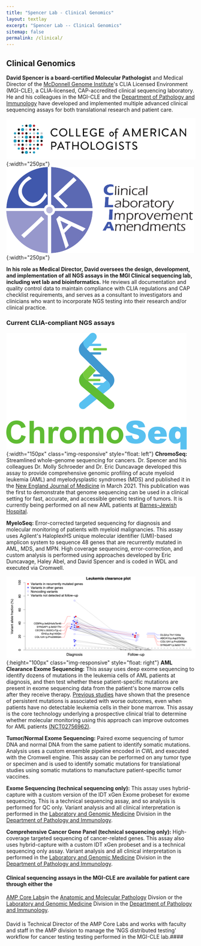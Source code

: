 ```yaml
---
title: "Spencer Lab - Clinical Genomics"
layout: textlay
excerpt: "Spencer Lab -- Clinical Genomics"
sitemap: false
permalink: /clinical/
---
```


## Clinical Genomics

**David Spencer is a board-certified Molecular Pathologist** and Medical Director of the
[McDonnell Genome Institute](https://genome.wustl.edu)'s CLIA Licensed Environment (MGI-CLE), a CLIA-licensed, CAP-accredited clinical
sequencing laboratory. He and his colleagues in the MGI-CLE
and the [Department of Pathology and Immunology](https://pathology.wustl.edu/)
have developed and implemented multiple advanced clinical
sequencing assays for both translational research and patient care.

![cap](/images/logopic/cap.png){:width="250px"} ![clia](/images/logopic/clia.png){:width="250px"}

**In his role as Medical Director, David oversees the design,
development, and implementation of all NGS assays in the MGI Clinical
sequencing lab, including wet lab and bioinformatics.** He
reviews all documentation and quality control data to maintain
compliance with CLIA regulations and CAP checklist requirements, and
serves as a consultant to investigators and clinicians who want to
incorporate NGS testing into their research and/or clinical practice.

### Current CLIA-compliant NGS assays

 ![chromoseq](/images/respic/chromoseq.png){:width="150px" class="img-responsive" style="float: left"} **ChromoSeq:** Streamlined
   whole-genome sequencing for cancers. Dr. Spencer and his colleagues Dr. Molly Schroeder and
   Dr. Eric Duncavage developed this assay to provide comprehensive
   genomic profiling of acute myeloid leukemia (AML) and
   myelodysplastic syndromes (MDS) and published it in the [New England
   Journal of
   Medicine](https://www.nejm.org/doi/full/10.1056/NEJMoa2024534) in
   March 2021. This publication was the first to demonstrate that
   genome sequencing can be used in a clinical setting for fast,
   accurate, and accessible genetic testing of tumors. It is currently
   being performed on all new AML patients at [Barnes-Jewish Hospital](https://www.barnesjewish.org/).


**MyeloSeq:** Error-corrected targeted sequencing for diagnosis and molecular monitoring of patients with myeloid malignancies. This assay
  uses Agilent's HaloplexHS unique molecular identifier (UMI)-based amplicon system to sequence 48 genes that are recurrently mutated in
  AML, MDS, and MPN. High coverage sequencing, error-correction, and
  custom analysis is performed using approaches developed by Eric
  Duncavage, Haley Abel, and David Spencer and is coded in WDL and
  executed via Cromwell.


 ![amlclearance](/images/respic/amlclearance.png){:height="100px" class="img-responsive" style="float: right"} **AML Clearance Exome Sequencing:** This assay uses deep exome
  sequencing to identify dozens of mutations in the leukemia cells of
  AML patients at diagnosis, and then test whether these
  patient-specific mutations are present in exome sequencing data from
  the patient's bone marrow cells
  after they receive therapy. [Previous studies](https://jamanetwork.com/journals/jama/article-abstract/2429715) have shown that the
  presence of persistent mutations is associated with worse outcomes,
  even when patients have no detectable leukemia cells in their bone
  marrow. This assay is the core technology underlying a prospective
  clinical trial to determine whether molecular monitoring using this
  approach can improve outcomes for AML patients [(NCT02756962)](https://clinicaltrials.gov/ct2/show/NCT02756962).


 **Tumor/Normal Exome Sequencing:** Paired exome
  sequencing of tumor DNA and normal DNA from the same patient to
  identify somatic mutations. Analysis uses a custom ensemble pipeline
  encoded in CWL and executed with the Cromwell engine. This assay can be performed on any
  tumor type or specimen and is used to identify somatic mutations for
  translational studies using somatic mutations to manufacture
  patient-specific tumor vaccines.


**Exome Sequencing (technical sequencing only):** This assay uses
  hybrid-capture with a custom version of the IDT xGen Exome
  probeset for exome sequencing. This is a technical sequencing assay,
  and so analysis is performed for QC only. Variant analysis and all
  clinical interpretation is performed in the [Laboratory and Genomic
  Medicine](https://pathology.wustl.edu/divisions/lgm/) Division in the
[Department of Pathology and Immunology](https://pathology.wustl.edu/).

**Comprehensive Cancer Gene Panel (technical sequencing only):**
  High-coverage targeted sequencing of cancer-related genes. This
  assay also uses hybrid-capture with a custom IDT xGen probeset and is a technical
  sequencing only assay. Variant analysis and all
  clinical interpretation is performed in the [Laboratory and Genomic Medicine](https://pathology.wustl.edu/divisions/lgm/) Division in the
  [Department of Pathology and Immunology](https://pathology.wustl.edu/).
  
#### Clinical sequencing assays in the MGI-CLE are available for patient care through either the
[AMP Core Labs](https://pathology.wustl.edu/research/core-facilities/anatomic-molecular-pathology-core-lab/)in
the
[Anatomic and Molecular Pathology](https://pathology.wustl.edu/divisions/amp/)
Divsion or the
[Laboratory and Genomic Medicine](https://pathology.wustl.edu/divisions/lgm/)
Division in the
[Department of Pathology and Immunology](https://pathology.wustl.edu/).
####

David is Technical Director of the AMP Core Labs and works with faculty and
staff in the AMP division to manage the 'NGS
distributed testing' workflow for cancer testing testing performed in
the MGI-CLE lab.####
